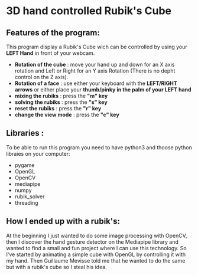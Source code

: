 # 3D hand controlled Rubik's Cube

## Features of the program:
This program display a Rubik's Cube wich can be controlled by using your **LEFT Hand** in front of your webcam. 
- **Rotation of the cube** : move your hand up and down for an X axis rotation and Left or Right for an Y axis Rotation (There is no depht control on the Z axis). 
- **Rotation of a face** : use either your keyboard with the **LEFT/RIGHT arrows** or either place your **thumb/pinky in the palm of your LEFT hand**
- **mixing the rubiks** : press the **"m" key**
- **solving the rubiks** : press the **"s" key**
- **reset the rubiks** : press the **"r" key**
- **change the view mode** : press the **"c" key**
## Libraries :
To be able to run this program you need to have python3 and thoose python libraies on your computer: 

- pygame
- OpenGL
- OpenCV
- mediapipe
- numpy 
- rubik_solver
- threading


## How I ended up with a rubik's:
At the beginning I just wanted to do some image processing with OpenCV, then I discover the hand gesture detector on the Mediapipe library and wanted to find a small and fun project where I can use this technology. So I've started by animating a simple cube with OpenGL by controlling it with my hand. Then Guillaume Mevisse told me that he wanted to do the same but with a rubik's cube so I steal his idea. 
